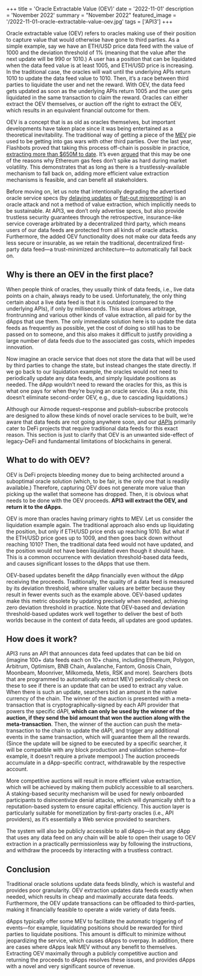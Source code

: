 +++
title = 'Oracle Extractable Value (OEV)'
date = '2022-11-01'
description = 'November 2022'
summary = "November 2022"
featured_image = '/2022-11-01-oracle-extractable-value-oev.jpg'
tags = ['API3']
+++

Oracle extractable value (OEV) refers to oracles making use of their position to capture value that would otherwise have gone to third parties.
As a simple example, say we have an ETH/USD price data feed with the value of 1000 and the deviation threshold of 1% (meaning that the value after the next update will be 990 or 1010.)
A user has a position that can be liquidated when the data feed value is at least 1005, and ETH/USD price is increasing.
In the traditional case, the oracles will wait until the underlying APIs return 1010 to update the data feed value to 1010.
Then, it’s a race between third parties to liquidate the user and net the reward.
With OEV, the data feed gets updated as soon as the underlying APIs return 1005 and the user gets liquidated in the same transaction to claim the reward.
Oracles can either extract the OEV themselves, or auction off the right to extract the OEV, which results in an equivalent financial outcome for them.

OEV is a concept that is as old as oracles themselves, but important developments have taken place since it was being entertained as a theoretical inevitability.
The traditional way of getting a piece of the [MEV](https://ethereum.org/en/developers/docs/mev/) pie used to be getting into gas wars with other third parties.
Over the last year, Flashbots proved that taking this process off-chain is possible in practice, [extracting more than $650M to date](https://explore.flashbots.net/).
It’s even [argued](https://blog.bitmex.com/flashbots/) that this may be one of the reasons why Ethereum gas fees don’t spike as hard during market volatility.
This demonstrates that as long as there is a trustlessly-available mechanism to fall back on, adding more efficient value extraction mechanisms is feasible, and can benefit all stakeholders.

Before moving on, let us note that intentionally degrading the advertised oracle service specs (by [delaying updates](https://vitalik.eth.limo/general/2022/09/20/daos.html) or [flat-out misreporting](https://x.com/haydenzadams/status/1377431421573234689)) is an oracle attack and not a method of value extraction, which implicitly needs to be sustainable.
At API3, we don’t only advertise specs, but also provide trustless security guarantees through the retrospective, insurance-like service coverage arbitrated by a decentralized third party, which means users of our data feeds are protected from all kinds of oracle attacks.
Furthermore, the added OEV functionality does not make our data feeds any less secure or insurable, as we retain the traditional, decentralized first-party data feed—a trust-minimized architecture—to automatically fall back on.

## Why is there an OEV in the first place?

When people think of oracles, they usually think of data feeds, i.e., live data points on a chain, always ready to be used.
Unfortunately, the only thing certain about a live data feed is that it is outdated (compared to the underlying APIs), if only by milliseconds.
This issue allows arbitrage, frontrunning and various other kinds of value extraction, all paid for by the dApps that use them.
The only immediate solution here is to update the data feeds as frequently as possible, yet the cost of doing so still has to be passed on to someone, and this also makes it difficult to justify providing a large number of data feeds due to the associated gas costs, which impedes innovation.

Now imagine an oracle service that does not store the data that will be used by third parties to change the state, but instead changes the state directly.
If we go back to our liquidation example, the oracles would not need to periodically update any data feeds, and simply liquidate positions as needed.
The dApp wouldn’t need to reward the oracles for this, as this is what one pays for when they’re buying an oracle service.
(As a note, this doesn’t eliminate second-order OEV, e.g., due to cascading liquidations.)

Although our Airnode request–response and publish–subscribe protocols are designed to allow these kinds of novel oracle services to be built, we’re aware that data feeds are not going anywhere soon, and our [dAPIs](https://medium.com/api3/dapis-apis-for-dapps-53b83f8d2493) primarily cater to DeFi projects that require traditional data feeds for this exact reason.
This section is just to clarify that OEV is an unwanted side-effect of legacy-DeFi and fundamental limitations of blockchains in general.

## What to do with OEV?

OEV is DeFi projects bleeding money due to being architected around a suboptimal oracle solution (which, to be fair, is the only one that is readily available.)
Therefore, capturing OEV does not generate more value than picking up the wallet that someone has dropped.
Then, it is obvious what needs to be done with the OEV proceeds. **API3 will extract the OEV, and return it to the dApps.**

OEV is more than oracles having primary rights to MEV.
Let us consider the liquidation example again.
The traditional approach also ends up liquidating the position, but only if ETH/USD price ends up reaching 1010.
But what if the ETH/USD price goes up to 1009, and then goes back down without reaching 1010?
Then, the traditional data feed would not have updated, and the position would not have been liquidated even though it should have.
This is a common occurrence with deviation threshold-based data feeds, and causes significant losses to the dApps that use them.

OEV-based updates benefit the dApp financially even without the dApp receiving the proceeds.
Traditionally, the quality of a data feed is measured by its deviation threshold, where smaller values are better because they result in fewer events such as the example above.
OEV-based updates make this metric obsolete by updating precisely when needed, achieving zero deviation threshold in practice.
Note that OEV-based and deviation threshold-based updates work well together to deliver the best of both worlds because in the context of data feeds, all updates are good updates.

## How does it work?

API3 runs an API that announces data feed updates that can be bid on (imagine 100+ data feeds each on 10+ chains, including Ethereum, Polygon, Arbitrum, Optimism, BNB Chain, Avalanche, Fantom, Gnosis Chain, Moonbeam, Moonriver, Milkomeda, Metis, RSK and more).
Searchers (bots that are programmed to automatically extract MEV) periodically check on these to see if there is an update that can be used to extract any value.
When there is such an update, searchers bid an amount in the native currency of the chain.
The winner of the auction is presented with a meta-transaction that is cryptographically-signed by each API provider that powers the specific dAPI, **which can only be used by the winner of the auction, if they send the bid amount that won the auction along with the meta-transaction**.
Then, the winner of the auction can push the meta-transaction to the chain to update the dAPI, and trigger any additional events in the same transaction, which will guarantee them all the rewards.
(Since the update will be signed to be executed by a specific searcher, it will be compatible with any block production and validation scheme—for example, it doesn’t require a private mempool.)
The auction proceeds accumulate in a dApp-specific contract, withdrawable by the respective account.

More competitive auctions will result in more efficient value extraction, which will be achieved by making them publicly accessible to all searchers.
A staking-based security mechanism will be used for newly onboarded participants to disincentivize denial attacks, which will dynamically shift to a reputation-based system to ensure capital efficiency.
This auction layer is particularly suitable for monetization by first-party oracles (i.e., API providers), as it’s essentially a Web service provided to searchers.

The system will also be publicly accessible to all dApps—in that any dApp that uses any data feed on any chain will be able to open their usage to OEV extraction in a practically permissionless way by following the instructions, and withdraw the proceeds by interacting with a trustless contract.

## Conclusion

Traditional oracle solutions update data feeds blindly, which is wasteful and provides poor granularity.
OEV extraction updates data feeds exactly when needed, which results in cheap and maximally accurate data feeds.
Furthermore, the OEV update transactions can be offloaded to third-parties, making it financially feasible to operate a wide variety of data feeds.

dApps typically offer some MEV to facilitate the automatic triggering of events—for example, liquidating positions should be rewarded for third parties to liquidate positions.
This amount is difficult to minimize without jeopardizing the service, which causes dApps to overpay.
In addition, there are cases where dApps leak MEV without any benefit to themselves.
Extracting OEV maximally through a publicly competitive auction and returning the proceeds to dApps resolves these issues, and provides dApps with a novel and very significant source of revenue.
